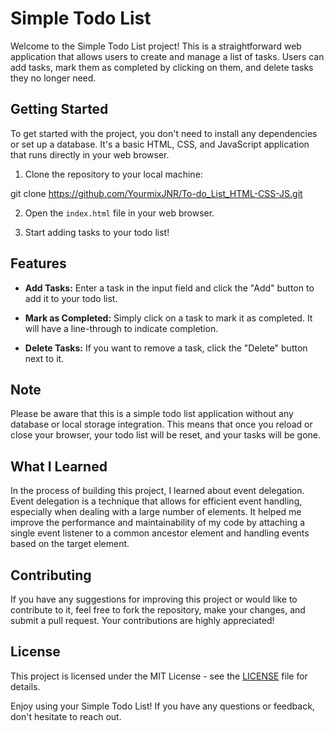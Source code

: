 # Simple Todo List

Welcome to the Simple Todo List project! This is a straightforward web application that allows users to create and manage a list of tasks. Users can add tasks, mark them as completed by clicking on them, and delete tasks they no longer need.

## Getting Started

To get started with the project, you don't need to install any dependencies or set up a database. It's a basic HTML, CSS, and JavaScript application that runs directly in your web browser.

1. Clone the repository to your local machine:

git clone https://github.com/YourmixJNR/To-do_List_HTML-CSS-JS.git

2. Open the `index.html` file in your web browser.

3. Start adding tasks to your todo list!

## Features

- **Add Tasks:** Enter a task in the input field and click the "Add" button to add it to your todo list.

- **Mark as Completed:** Simply click on a task to mark it as completed. It will have a line-through to indicate completion.

- **Delete Tasks:** If you want to remove a task, click the "Delete" button next to it.

## Note

Please be aware that this is a simple todo list application without any database or local storage integration. This means that once you reload or close your browser, your todo list will be reset, and your tasks will be gone.

## What I Learned

In the process of building this project, I learned about event delegation. Event delegation is a technique that allows for efficient event handling, especially when dealing with a large number of elements. It helped me improve the performance and maintainability of my code by attaching a single event listener to a common ancestor element and handling events based on the target element.

## Contributing

If you have any suggestions for improving this project or would like to contribute to it, feel free to fork the repository, make your changes, and submit a pull request. Your contributions are highly appreciated!

## License

This project is licensed under the MIT License - see the [LICENSE](https://opensource.org/licenses/MIT) file for details.

Enjoy using your Simple Todo List! If you have any questions or feedback, don't hesitate to reach out.

